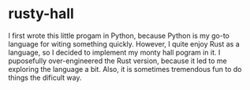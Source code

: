 # rusty-hall
I first wrote this little progam in Python, because Python is my go-to language for witing something quickly.
However, I quite enjoy Rust as a language, so I decided to implement my monty hall pogram in it. I puposefully over-engineered
the Rust version, because it led to me exploring the language a bit. Also, it is sometimes tremendous fun to do things the
dificult way.
